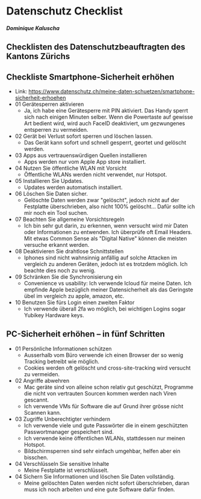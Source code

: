 # Datenschutz Checklist
##### Dominique Kaluscha


## Checklisten des Datenschutzbeauftragten des Kantons Zürichs

## Checkliste Smartphone-Sicherheit erhöhen
 - Link: https://www.datenschutz.ch/meine-daten-schuetzen/smartphone-sicherheit-erhoehen
- 01 Gerätesperren aktivieren
    - Ja, ich habe eine Gerätesperre mit PIN aktiviert. Das Handy sperrt sich nach einigen Minuten selber. Wenn die Powertaste auf gewisse Art bedient wird, wird auch FaceID deaktiviert, um gezwungenes entsperren zu vermeiden.
- 02 Gerät bei Verlust sofort sperren und löschen lassen.
    - Das Gerät kann sofort und schnell gesperrt, geortet und gelöscht werden.
- 03 Apps aus vertrauenswürdigen Quellen installieren
    - Apps werden nur vom Apple App store installiert.
- 04 Nutzen Sie öffentliche WLAN mit Vorsicht
    - Öffentliche WLANs werden nicht verwendet, nur Hotspot.
- 05 Installieren Sie Updates.
    - Updates werden automatisch installiert.
- 06 Löschen Sie Daten sicher.
    - Gelöschte Daten werden zwar "gelöscht", jedoch nicht auf der Festplatte überschrieben, also nicht 100% gelöscht... Dafür sollte ich mir noch ein Tool suchen.
- 07 Beachten Sie allgemeine Vorsichtsregeln
    - Ich bin sehr gut darin, zu erkennen, wenn versucht wird mir Daten oder Informationen zu entwenden. Ich überprüfe oft Email Headers. Mit etwas Common Sense als "Digital Native" können die meisten versuche erkannt werden. 
- 08 Deaktivieren Sie drahtlose Schnittstellen
    - Iphones sind nicht wahnsinnig anfällig auf solche Attacken im vergleich zu anderen Geräten, jedoch ist es trotzdem möglich. Ich beachte dies noch zu wenig. 
- 09 Schränken Sie die Synchronisierung ein
    - Convenience vs usability: Ich verwende Icloud für meine Daten. Ich empfinde Apple bezüglich meiner Datensicherheit als das Geringste übel im vergleich zu apple, amazon, etc. 
- 10 Benutzen Sie fürs Login einen zweiten Faktor
    - Ich verwende überall 2fa wo möglich, bei wichtigen Logins sogar Yubikey Hardware keys. 

## PC-Sicherheit erhöhen – in fünf Schritten
- 01 Persönliche Informationen schützen
    - Ausserhalb vom Büro verwende ich einen Browser der so wenig Tracking betreibt wie möglich.
    - Cookies werden oft gelöscht und cross-site-tracking wird versucht zu vermeiden.
- 02 Angriffe abwehren
    - Mac geräte sind von alleine schon relativ gut geschützt, Programme die nicht von vertrauten Sourcen kommen werden nach Viren gescannt. 
    - Ich verwende VMs für Software die auf Grund ihrer grösse nicht Scannen kann. 
- 03 Zugriffe Unberechtigter verhindern
    - Ich verwende viele und gute Passwörter die in einem geschützten Passwortmanager gespeichert sind. 
    - Ich verwende keine öffentlichen WLANs, stattdessen nur meinen Hotspot. 
    - Bildschirmsperren sind sehr einfach umgehbar, helfen aber ein bisschen.
- 04 Verschlüsseln Sie sensitive Inhalte
    - Meine Festplatte ist verschlüsselt.
- 04 Sichern Sie Informationen und löschen Sie Daten vollständig.
    - Meine gelöschten Daten werden nicht sofort überschrieben, daran muss ich noch arbeiten und eine gute Software dafür finden.
